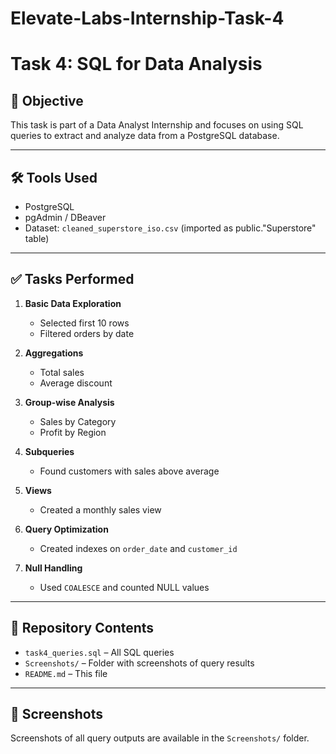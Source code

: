 # Elevate-Labs-Internship-Task-4

# Task 4: SQL for Data Analysis

## 📌 Objective
This task is part of a Data Analyst Internship and focuses on using SQL queries to extract and analyze data from a PostgreSQL database.

---

## 🛠 Tools Used
- PostgreSQL
- pgAdmin / DBeaver
- Dataset: `cleaned_superstore_iso.csv` (imported as public."Superstore" table)

---

## ✅ Tasks Performed

1. **Basic Data Exploration**
   - Selected first 10 rows
   - Filtered orders by date

2. **Aggregations**
   - Total sales
   - Average discount

3. **Group-wise Analysis**
   - Sales by Category
   - Profit by Region

4. **Subqueries**
   - Found customers with sales above average

5. **Views**
   - Created a monthly sales view

6. **Query Optimization**
   - Created indexes on `order_date` and `customer_id`

7. **Null Handling**
   - Used `COALESCE` and counted NULL values

---

## 📂 Repository Contents

- `task4_queries.sql` – All SQL queries
- `Screenshots/` – Folder with screenshots of query results
- `README.md` – This file

---

## 📸 Screenshots

Screenshots of all query outputs are available in the `Screenshots/` folder.
